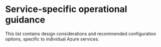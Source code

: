# Service-specific operational guidance

This list contains design considerations and recommended configuration options, specific to individual Azure services.